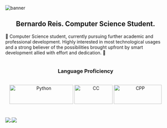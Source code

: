 ![banner](https://i.imgur.com/qURfXXU.png)
<h2 align="center"> Bernardo Reis. Computer Science Student. </h2>

🎈 Computer Science student, currently pursuing further academic and professional development. Highly interested in most technological usages and a strong believer of the possibilities brought upfront by smart development allied with effort and dedication. 🎈

<h1> </h1>

<h3 align = "center"> Language Proficiency </h3>
<div style="display: inline_block" align="center"><br>
  <img align="center" alt="Python" height="60" width="200" src="https://img.shields.io/badge/Python-3776AB?style=for-the-badge&logo=python&logoColor=white">
  <img align="center" alt="CC" height="60" width="120" src="https://img.shields.io/badge/C-00599C?style=for-the-badge&logo=c&logoColor=white">
  <img align="center" alt="CPP" height="60" width="150" src="https://img.shields.io/badge/C%2B%2B-00599C?style=for-the-badge&logo=c%2B%2B&logoColor=white">
</div>

<h1> </h1>

<a href="https://github.com/anuraghazra/github-readme-stats">
  <img align="center" src="https://github-readme-stats.vercel.app/api?username=bereis01&show_icons=true&theme=jolly" />
</a>
<a href="https://github.com/anuraghazra/convoychat">
  <img align="center" src="https://github-readme-stats.vercel.app/api/top-langs/?username=bereis01&layout=compact&theme=jolly" />
</a>
